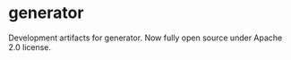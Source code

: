 generator
=========

Development artifacts for generator.  Now fully open source under Apache 2.0 license.
